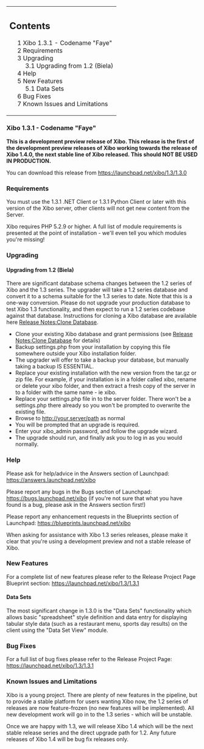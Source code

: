 <!--toc=getting_started-->
<table id="toc" class="toc"><tr><td><div id="toctitle"><h2>Contents</h2></div>
<ul>
<li class="toclevel-1 tocsection-1"><a href="#Xibo_1.3.1_-_Codename_.22Faye.22"><span class="tocnumber">1</span> <span class="toctext">Xibo 1.3.1 - Codename "Faye"</a></li>
<li class="toclevel-1 tocsection-2"><a href="#Requirements"><span class="tocnumber">2</span> <span class="toctext">Requirements</span></a></li>
<li class="toclevel-1 tocsection-3"><a href="#Upgrading"><span class="tocnumber">3</span> <span class="toctext">Upgrading</span></a>
<ul>
<li class="toclevel-2 tocsection-4"><a href="#Upgrading_from_1.2_.28Biela.29"><span class="tocnumber">3.1</span> <span class="toctext">Upgrading from 1.2 (Biela)</span></a></li>
</ul>
</li>
<li class="toclevel-1 tocsection-5"><a href="#Help"><span class="tocnumber">4</span> <span class="toctext">Help</span></a></li>
<li class="toclevel-1 tocsection-6"><a href="#New_Features"><span class="tocnumber">5</span> <span class="toctext">New Features</span></a>
<ul>
<li class="toclevel-2 tocsection-7"><a href="#Data_Sets"><span class="tocnumber">5.1</span> <span class="toctext">Data Sets</span></a></li>
</ul>
</li>
<li class="toclevel-1 tocsection-8"><a href="#Bug_Fixes"><span class="tocnumber">6</span> <span class="toctext">Bug Fixes</span></a></li>
<li class="toclevel-1 tocsection-9"><a href="#Known_Issues_and_Limitations"><span class="tocnumber">7</span> <span class="toctext">Known Issues and Limitations</span></a></li>
</ul>
</td></tr></table>
<h3> <span class="mw-headline" id="Xibo_1.3.1_-_Codename_.22Faye.22">Xibo 1.3.1 - Codename "Faye"</h3>
<p><b>This is a development preview release of Xibo. This release is the first of the development preview releases of Xibo working towards the release of Xibo 1.4.0, the next stable line of Xibo released. This should NOT BE USED IN PRODUCTION.</b>
</p><p>You can download this release from <a rel="nofollow" class="external free" href="https://launchpad.net/xibo/1.3/1.3.0">https://launchpad.net/xibo/1.3/1.3.0</a>
</p>
<h3> <span class="mw-headline" id="Requirements"> Requirements </span></h3>
<p>You must use the 1.3.1 .NET Client or 1.3.1 Python Client or later with this version of the Xibo server, other clients will not get new content from the Server.
</p><p>Xibo requires PHP 5.2.9 or higher. A full list of module requirements is presented at the point of installation - we'll even tell you which modules you're missing!
</p>
<h3> <span class="mw-headline" id="Upgrading"> Upgrading </span></h3>
<h4> <span class="mw-headline" id="Upgrading_from_1.2_.28Biela.29"> Upgrading from 1.2 (Biela) </span></h4>
<p>There are significant database schema changes between the 1.2 series of Xibo and the 1.3 series. The upgrader will take a 1.2 series database and convert it to a schema suitable for the 1.3 series to date. Note that this is a one-way conversion. Please do not upgrade your production database to test Xibo 1.3 functionality, and then expect to run a 1.2 series codebase against that database. Instructions for cloning a Xibo database are available here <a href="release_notes_clonedb.html" title="Release Notes:Clone Database">Release Notes:Clone Database</a>.
</p>
<ul><li> Clone your existing Xibo database and grant permissions (see <a href="release_notes_clonedb.html" title="Release Notes:Clone Database">Release Notes:Clone Database</a> for details)
</li><li> Backup settings.php from your installation by copying this file somewhere outside your Xibo installation folder.
</li><li> The upgrader will offer to take a backup your database, but manually taking a backup IS ESSENTIAL.
</li><li> Replace your existing installation with the new version from the tar.gz or zip file. For example, if your installation is in a folder called xibo, rename or delete your xibo folder, and then extract a fresh copy of the server in to a folder with the same name - ie xibo.
</li><li> Replace your settings.php file in to the server folder. There won't be a settings.php there already so you won't be prompted to overwrite the existing file.
</li><li> Browse to <a rel="nofollow" class="external free" href="http://your.server/path">http://your.server/path</a> as normal
</li><li> You will be prompted that an upgrade is required.
</li><li> Enter your xibo_admin password, and follow the upgrade wizard.
</li><li> The upgrade should run, and finally ask you to log in as you would normally.
</li></ul>
<h3> <span class="mw-headline" id="Help"> Help </span></h3>
<p>Please ask for help/advice in the Answers section of Launchpad: <a rel="nofollow" class="external free" href="https://answers.launchpad.net/xibo">https://answers.launchpad.net/xibo</a>
</p><p>Please report any bugs in the Bugs section of Launchpad: <a rel="nofollow" class="external free" href="https://bugs.launchpad.net/xibo">https://bugs.launchpad.net/xibo</a> (if you're not sure that what you have found is a bug, please ask in the Answers section first!)
</p><p>Please report any enhancement requests in the Blueprints section of Launchpad: <a rel="nofollow" class="external free" href="https://blueprints.launchpad.net/xibo">https://blueprints.launchpad.net/xibo</a>
</p><p>When asking for assistance with Xibo 1.3 series releases, please make it clear that you're using a development preview and not a stable release of Xibo.
</p>
<h3> <span class="mw-headline" id="New_Features">New Features</span></h3>
<p>For a complete list of new features please refer to the Release Project Page Blueprint section: <a rel="nofollow" class="external free" href="https://launchpad.net/xibo/1.3/1.3.1">https://launchpad.net/xibo/1.3/1.3.1</a>
</p>
<h4> <span class="mw-headline" id="Data_Sets">Data Sets</span></h4>
<p>The most significant change in 1.3.0 is the "Data Sets" functionality which allows basic "spreadsheet" style definition and data entry for displaying tabular style data (such as a restaurant menu, sports day results) on the client using the "Data Set View" module.
</p>
<h3> <span class="mw-headline" id="Bug_Fixes">Bug Fixes</span></h3>
<p>For a full list of bug fixes please refer to the Release Project Page: <a rel="nofollow" class="external free" href="https://launchpad.net/xibo/1.3/1.3.1">https://launchpad.net/xibo/1.3/1.3.1</a>
</p>
<h3> <span class="mw-headline" id="Known_Issues_and_Limitations"> Known Issues and Limitations </span></h3>
<p>Xibo is a young project. There are plenty of new features in the pipeline, but to provide a stable platform for users wanting Xibo now, the 1.2 series of releases are now feature-frozen (no new features will be implemented). All new development work will go in to the 1.3 series - which will be unstable.
</p><p>Once we are happy with 1.3, we will release Xibo 1.4 which will be the next stable release series and the direct upgrade path for 1.2. Any future releases of Xibo 1.4 will be bug fix releases only.
</p>